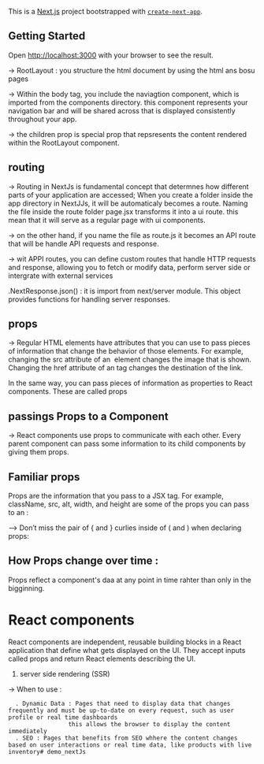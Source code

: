 This is a [Next.js](https://nextjs.org) project bootstrapped with [`create-next-app`](https://github.com/vercel/next.js/tree/canary/packages/create-next-app).

## Getting Started

Open [http://localhost:3000](http://localhost:3000) with your browser to see the result.

-> RootLayout : you structure the html document by using the html ans bosu pages

-> Within the body tag, you include the naviagtion component, which is imported from the components directory. 
   this component represents your navigation bar and will be shared across that is displayed consistently throughout your app. 

-> the children prop is special prop that repsresents the content rendered within the RootLayout component. 

## routing 

-> Routing in NextJs is fundamental concept that determnes how different parts of your application are accessed; When you create a folder inside the app directory in NextJJs, it will be automaticaly becomes a route. Naming the file inside the route folder page.jsx transforms it into a ui route. this mean that it will serve as a regular page with ui components. 

-> on the other hand, if you name the file as route.js it becomes an API route that will be handle API requests and response. 

-> wit APPI routes, you can define custom routes that handle HTTP requests and response, allowing you to fetch or modify data, perform server side or intergrate with external services

   .NextResponse.json()  : it is import from next/server module. This object provides functions for handling server responses.


## props 
-> Regular HTML elements have attributes that you can use to pass pieces of information that change the behavior of those elements. For example, changing the src attribute of an <img> element changes the image that is shown. Changing the href attribute of an <a> tag changes the destination of the link.

In the same way, you can pass pieces of information as properties to React components. These are called props


## passings Props to a Component

-> React components use props to communicate with each other. Every parent component can pass some information to its child components by giving them props. 

## Familiar props 
Props are the information that you pass to a JSX tag. For example, className, src, alt, width, and height are some of the props you can pass to an <img>:

--> Don’t miss the pair of { and } curlies inside of ( and ) when declaring props:

## How Props change over time : 
  
  Props reflect a component's daa at any point in time rahter than only in the bigginning.

# React components

React components are independent, reusable building blocks in a React application that define what gets displayed on the UI. They accept inputs called props and return React elements describing the UI.

1. server side rendering (SSR)

  -> When to use : 

      . Dynamic Data : Pages that need to display data that changes frequently and must be up-to-date on every request, such as user profile or real time dashboards
                     this allows the browser to display the content immediately
      . SEO : Pages that benefits from SEO whhere the content changes based on user interactions or real time data, like products with live inventory# demo_nextJs
